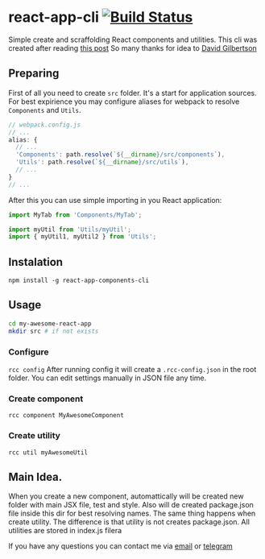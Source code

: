 # react-app-cli [![Build Status](https://travis-ci.org/DariusNorv/react-app-cli.svg?branch=master)](https://travis-ci.org/DariusNorv/react-app-cli)
Simple create and scraffolding React components and utilities.
This cli was created after reading [this post](https://hackernoon.com/the-100-correct-way-to-structure-a-react-app-or-why-theres-no-such-thing-3ede534ef1ed)
So many thanks for idea to [David Gilbertson](https://hackernoon.com/@david.gilbertson?source=post_header_lockup)

## Preparing
First of all you need to create `src` folder. It's a start for application sources.
For best expirience you may configure aliases for webpack to resolve `Components` and `Utils`.
```javascript
// webpack.config.js
// ...
alias: {
  // ...
  'Components': path.resolve(`${__dirname}/src/components`),
  'Utils': path.resolve(`${__dirname}/src/utils`),
  // ...
}
// ...
```
After this you can use simple importing in you React application:
```javascript
import MyTab from 'Components/MyTab';

import myUtil from 'Utils/myUtil';
import { myUtil1, myUtil2 } from 'Utils';
```

## Instalation
`npm install -g react-app-components-cli`

## Usage
```bash
cd my-awesome-react-app
mkdir src # if not exists
```
### Configure
`rcc config`
After running config it will create a `.rcc-config.json` in the root folder.
You can edit settings manually in JSON file any time.
### Create component
`rcc component MyAwesomeComponent`
### Create utility
`rcc util myAwesomeUtil`

## Main Idea.
When you create a new component, automattically will be created new folder with main JSX file, test and style. Also will de created package.json file inside this dir for best resolving names.
The same thing happens when create utility. The difference is that utility is not creates package.json. All utilities are stored in index.js filera

If you have any questions you can contact me via [email](mailto:djnafany@gmail.com) or [telegram](https://t.me/dariusnorv)

